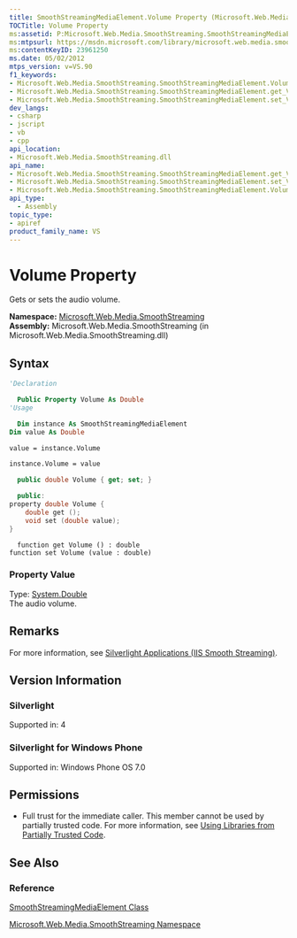 ```yaml
---
title: SmoothStreamingMediaElement.Volume Property (Microsoft.Web.Media.SmoothStreaming)
TOCTitle: Volume Property
ms:assetid: P:Microsoft.Web.Media.SmoothStreaming.SmoothStreamingMediaElement.Volume
ms:mtpsurl: https://msdn.microsoft.com/library/microsoft.web.media.smoothstreaming.smoothstreamingmediaelement.volume(v=VS.90)
ms:contentKeyID: 23961250
ms.date: 05/02/2012
mtps_version: v=VS.90
f1_keywords:
- Microsoft.Web.Media.SmoothStreaming.SmoothStreamingMediaElement.Volume
- Microsoft.Web.Media.SmoothStreaming.SmoothStreamingMediaElement.get_Volume
- Microsoft.Web.Media.SmoothStreaming.SmoothStreamingMediaElement.set_Volume
dev_langs:
- csharp
- jscript
- vb
- cpp
api_location:
- Microsoft.Web.Media.SmoothStreaming.dll
api_name:
- Microsoft.Web.Media.SmoothStreaming.SmoothStreamingMediaElement.get_Volume
- Microsoft.Web.Media.SmoothStreaming.SmoothStreamingMediaElement.set_Volume
- Microsoft.Web.Media.SmoothStreaming.SmoothStreamingMediaElement.Volume
api_type:
  - Assembly
topic_type:
- apiref
product_family_name: VS
---
```


# Volume Property

Gets or sets the audio volume.

**Namespace:**  [Microsoft.Web.Media.SmoothStreaming](microsoft-web-media-smoothstreaming-namespace_1.md)  
**Assembly:**  Microsoft.Web.Media.SmoothStreaming (in Microsoft.Web.Media.SmoothStreaming.dll)

## Syntax

```vb
'Declaration

  Public Property Volume As Double
'Usage

  Dim instance As SmoothStreamingMediaElement
Dim value As Double

value = instance.Volume

instance.Volume = value
```

```csharp
  public double Volume { get; set; }
```

```cpp
  public:
property double Volume {
    double get ();
    void set (double value);
}
```

```jscript
  function get Volume () : double
function set Volume (value : double)
```

### Property Value

Type: [System.Double](https://msdn.microsoft.com/library/643eft0t)  
The audio volume.  

## Remarks

For more information, see [Silverlight Applications (IIS Smooth Streaming)](silverlight-applications.md).

## Version Information

### Silverlight

Supported in: 4  

### Silverlight for Windows Phone

Supported in: Windows Phone OS 7.0  

## Permissions

  - Full trust for the immediate caller. This member cannot be used by partially trusted code. For more information, see [Using Libraries from Partially Trusted Code](https://msdn.microsoft.com/library/8skskf63).

## See Also

### Reference

[SmoothStreamingMediaElement Class](smoothstreamingmediaelement-class-microsoft-web-media-smoothstreaming_1.md)

[Microsoft.Web.Media.SmoothStreaming Namespace](microsoft-web-media-smoothstreaming-namespace_1.md)
